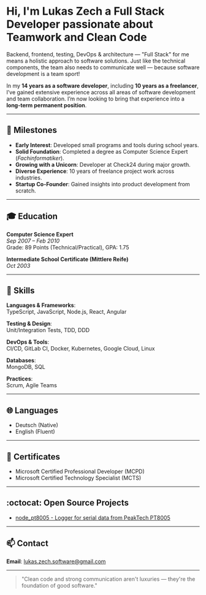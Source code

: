 # Hi, I'm Lukas Zech a Full Stack Developer passionate about **Teamwork** and **Clean Code**

Backend, frontend, testing, DevOps & architecture — "Full Stack" for me means a holistic approach to software solutions. Just like the technical components, the team also needs to communicate well — because software development is a team sport!

In my **14 years as a software developer**, including **10 years as a freelancer**, I’ve gained extensive experience across all areas of software development and team collaboration. I’m now looking to bring that experience into a **long-term permanent position**.

---

## 🚀 Milestones
- **Early Interest**: Developed small programs and tools during school years.
- **Solid Foundation**: Completed a degree as Computer Science Expert (*Fachinformatiker*).
- **Growing with a Unicorn**: Developer at Check24 during major growth.
- **Diverse Experience**: 10 years of freelance project work across industries.
- **Startup Co-Founder**: Gained insights into product development from scratch.

---

## 🎓 Education
**Computer Science Expert**  
*Sep 2007 – Feb 2010*  
Grade: 89 Points (Technical/Practical), GPA: 1.75

**Intermediate School Certificate (Mittlere Reife)**  
*Oct 2003*

---

## 🧠 Skills
**Languages & Frameworks**:  
TypeScript, JavaScript, Node.js, React, Angular  

**Testing & Design**:  
Unit/Integration Tests, TDD, DDD

**DevOps & Tools**:  
CI/CD, GitLab CI, Docker, Kubernetes, Google Cloud, Linux

**Databases**:  
MongoDB, SQL

**Practices**:  
Scrum, Agile Teams

---

## 🌐 Languages
- Deutsch (Native)
- English (Fluent)

---

## 📜 Certificates
- Microsoft Certified Professional Developer (MCPD)
- Microsoft Certified Technology Specialist (MCTS)
 
---

## :octocat: Open Source Projects
- [node_pt8005 - Logger for serial data from PeakTech PT8005](https://github.com/lukas-zech-software/node_pt8005)

---

## 📫 Contact
**Email**: [lukas.zech.software@gmail.com](mailto:lukas.zech.software@gmail.com)  

---

> "Clean code and strong communication aren't luxuries — they're the foundation of good software."
